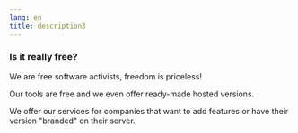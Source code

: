 ```yaml
---
lang: en
title: description3
---
```

### Is it really free?

We are free software activists, freedom is priceless!

Our tools are free and we even offer ready-made hosted versions.

We offer our services for companies that want to add features or have their version "branded" on their server.
